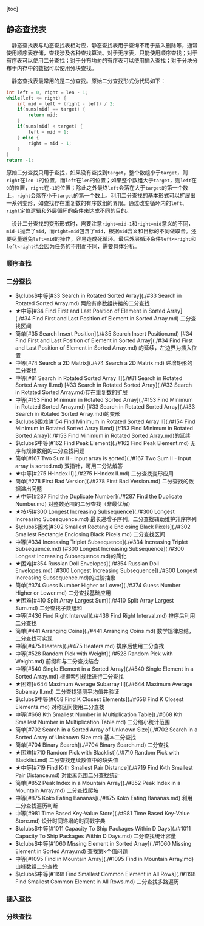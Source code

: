 [toc]

## 静态查找表

&emsp;静态查找表与动态查找表相对应，静态查找表用于查询不用于插入删除等，通常使用顺序表存储，查找涉及各种查找算法。对于无序表，只能使用顺序查找；对于有序表可以使用二分查找；对于分布均匀的有序表可以使用插入查找；对于分块分布于内存中的数据可以使用分块查找。

&emsp;静态查找表最常用的是二分查找。原始二分查找形式伪代码如下：

```java
int left = 0, right = len - 1;
while(left <= right) {
    int mid = left + (right - left) / 2;
    if(nums[mid] == target) {
        return mid;
    }
    if(nums[mid] < target) {
        left = mid + 1;
    } else {
        right = mid - 1;
    }
}
return -1;
```

原始二分查找只用于查找，如果没有查找到`target`，整个数组小于`target`，则`right`在`len-1`的位置，而`left`在`len`的位置；如果整个数组大于`target`，则`left`在`0`的位置，`right`在`-1`的位置；除此之外最终`left`会落在大于`target`的第一个数上，`right`会落在小于`target`的第一个数上。利用二分查找的基本形式可以扩展出一系列变形，如查找存在重复数的有序数组的界限。通过改变循环内的`left`、`right`定位逻辑和外层循环的条件来达成不同的目的。

&emsp;设计二分查找的变形形式时，需要注意`right=mid-1`和`right=mid`意义的不同，`mid-1`抛弃了`mid`，而`right=mid`包含了`mid`，根据`mid`含义和目标的不同做取舍。还要尽量避免`left=mid`的操作，容易造成死循环。最后外层循环条件`left<=right`和`left<right`也会因为任务的不用而不同，需要具体分析。

### 顺序查找



### 二分查找

* $\clubs$中等[#33 Search in Rotated Sorted Array](./#33 Search in Rotated Sorted Array.md)    两段有序数组拼接的二分查找
* $\bigstar$中等[#34 Find First and Last Position of Element in Sorted Array](./#34 Find First and Last Position of Element in Sorted Array.md)    二分查找区间
* 简单[#35 Search Insert Position](./#35 Search Insert Position.md)    [#34 Find First and Last Position of Element in Sorted Array](./#34 Find First and Last Position of Element in Sorted Array.md) 的延续，左边界为插入位置
* 中等[#74 Search a 2D Matrix](./#74 Search a 2D Matrix.md)    递增矩形的二分查找
* 中等[#81 Search in Rotated Sorted Array II](./#81 Search in Rotated Sorted Array II.md)    [#33 Search in Rotated Sorted Array](./#33 Search in Rotated Sorted Array.md)存在重复数的扩展
* 中等[#153 Find Minimum in Rotated Sorted Array](./#153 Find Minimum in Rotated Sorted Array.md)     [#33 Search in Rotated Sorted Array](./#33 Search in Rotated Sorted Array.md)的变形
* $\clubs$困难[#154 Find Minimum in Rotated Sorted Array II](./#154 Find Minimum in Rotated Sorted Array II.md)    [#153 Find Minimum in Rotated Sorted Array](./#153 Find Minimum in Rotated Sorted Array.md)的延续
* $\clubs$中等[#162 Find Peak Element](./#162 Find Peak Element.md)    无序有规律数组的二分查找问题
* 简单[#167 Two Sum II - Input array is sorted](./#167 Two Sum II - Input array is sorted.md)    双指针，可用二分法解答
* $\bigstar$中等[#275 H-Index II](./#275 H-Index II.md)    二分查找变形应用
* 简单[#278 First Bad Version](./#278 First Bad Version.md)    二分查找的数据溢出问题
* $\bigstar$中等[#287 Find the Duplicate Number](./#287 Find the Duplicate Number.md)    对整数范围的二分查找（非最优解）
* $\bigstar$技巧[#300 Longest Increasing Subsequence](./#300 Longest Increasing Subsequence.md)    最长递增子序列，二分查找辅助维护升序序列
* $\clubs$困难[#302 Smallest Rectangle Enclosing Black Pixels](./#302 Smallest Rectangle Enclosing Black Pixels.md)    二分查找区间
* 中等[#334 Increasing Triplet Subsequence](./#334 Increasing Triplet Subsequence.md)    [#300 Longest Increasing Subsequence](./#300 Longest Increasing Subsequence.md)的简化
* $\bigstar$困难[#354 Russian Doll Envelopes](./#354 Russian Doll Envelopes.md)    [#300 Longest Increasing Subsequence](./#300 Longest Increasing Subsequence.md)的进阶抽象
* 简单[#374 Guess Number Higher or Lower](./#374 Guess Number Higher or Lower.md)    二分查找基础应用
* $\bigstar$困难[#410 Split Array Largest Sum](./#410 Split Array Largest Sum.md)    二分查找子数组和
* 中等[#436 Find Right Interval](./#436 Find Right Interval.md)    排序后利用二分查找
* 简单[#441 Arranging Coins](./#441 Arranging Coins.md)    数学规律总结，二分查找可实现
* 中等[#475 Heaters](./#475 Heaters.md)    排序后使用二分查找
* 中等[#528 Random Pick with Weight](./#528 Random Pick with Weight.md)    前缀和与二分查找结合
* 中等[#540 Single Element in a Sorted Array](./#540 Single Element in a Sorted Array.md)    根据索引规律进行二分查找
* $\bigstar$困难[#644 Maximum Average Subarray II](./#644 Maximum Average Subarray II.md)    二分查找猜测平均值并验证
* $\clubs$中等[#658 Find K Closest Elements](./#658 Find K Closest Elements.md)    对称区间使用二分查找
* 中等[#668 Kth Smallest Number in Multiplication Table](./#668 Kth Smallest Number in Multiplication Table.md)    二分缩小统计范围
* 简单[#702 Search in a Sorted Array of Unknown Size](./#702 Search in a Sorted Array of Unknown Size.md)    基本二分查找
* 简单[#704 Binary Search](./#704 Binary Search.md)    二分查找
* $\bigstar$困难[#710 Random Pick with Blacklist](./#710 Random Pick with Blacklist.md)    二分查找连续数值中的缺失值
* $\bigstar$中等[#719 Find K-th Smallest Pair Distance](./#719 Find K-th Smallest Pair Distance.md)    对距离范围二分查找统计
* 简单[#852 Peak Index in a Mountain Array](./#852 Peak Index in a Mountain Array.md)    二分查找爬坡
* 中等[#875 Koko Eating Bananas](./#875 Koko Eating Bananas.md)    利用二分查找遍历判断
* 中等[#981 Time Based Key-Value Store](./#981 Time Based Key-Value Store.md)    设计时间递增的时间戳字典
* $\clubs$中等[#1011 Capacity To Ship Packages Within D Days](./#1011 Capacity To Ship Packages Within D Days.md)    二分查找统计容量
* $\clubs$中等[#1060 Missing Element in Sorted Array](./#1060 Missing Element in Sorted Array.md)    查找第k个值问题
* 中等[#1095 Find in Mountain Array](./#1095 Find in Mountain Array.md)    山峰数组二分查找
* $\clubs$中等[#1198 Find Smallest Common Element in All Rows](./#1198 Find Smallest Common Element in All Rows.md)    二分查找多路遍历

### 插入查找



### 分块查找



